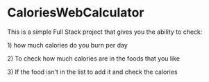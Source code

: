# CaloriesWebCalculator

<p> This is a simple Full Stack project that gives you the ability to check:</p>
  <p> 1) how much calories do you burn per day </p>
  <p> 2) To check how much calories are in the foods that you like </p>
  <p> 3) If the food isn't in the list to add it and check the calories </p>
